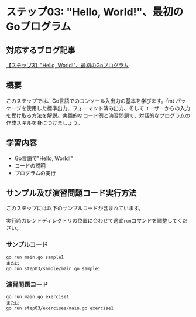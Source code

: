 # ステップ03: "Hello, World!"、最初のGoプログラム

## 対応するブログ記事
[【ステップ3】"Hello, World!"、最初のGoプログラム](https://strong-engineer.com/golang/go-first-program-hello-world/)

## 概要
このステップでは、Go言語でのコンソール入出力の基本を学びます。fmt パッケージを使用した標準出力、フォーマット済み出力、そしてユーザーからの入力を受け取る方法を解説。実践的なコード例と演習問題で、対話的なプログラムの作成スキルを身につけましょう。


## 学習内容
- Go言語で"Hello, World!"
- コードの説明
- プログラムの実行

## サンプル及び演習問題コード実行方法
このステップには以下のサンプルコードが含まれています。

実行時カレントディレクトリの位置に合わせて適宜`run`コマンドを調整してください。
### サンプルコード
```
go run main.go sample1
または
go run step03/sample/main.go sample1
```
### 演習問題コード
```
go run main.go exercise1
または
go run step03/exercises/main.go exercise1
```